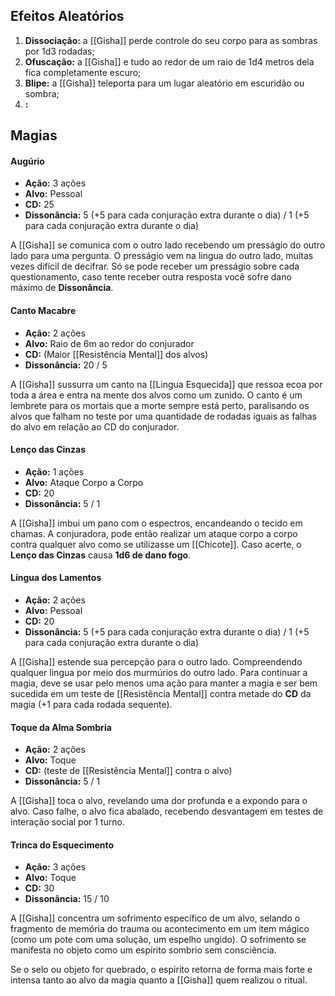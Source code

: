 
## Efeitos Aleatórios
1. **Dissociação:** a [[Gisha]] perde controle do seu corpo para as sombras por 1d3 rodadas;
2. **Ofuscação:** a [[Gisha]] e tudo ao redor de um raio de 1d4 metros dela fica completamente escuro;
3. **Blipe:** a [[Gisha]] teleporta para um lugar aleatório em escuridão ou sombra;
4. **:**

## Magias

#### Augúrio
- **Ação:** 3 ações
- **Alvo:** Pessoal
- **CD:** 25
- **Dissonância:** 5 (+5 para cada conjuração extra durante o dia) / 1 (+5 para cada conjuração extra durante o dia)

A [[Gisha]] se comunica com o outro lado recebendo um presságio do outro lado para uma pergunta. O presságio vem na lingua do outro lado, muitas vezes difícil de decifrar. Só se pode receber um presságio sobre cada questionamento, caso tente receber outra resposta você sofre dano máximo de **Dissonância**.

#### Canto Macabre
- **Ação:** 2 ações
- **Alvo:** Raio de 6m ao redor do conjurador
- **CD:** (Maior [[Resistência Mental]] dos alvos)
- **Dissonância:** 20  / 5 

A [[Gisha]] sussurra um canto na [[Lingua Esquecida]] que ressoa ecoa por toda a área e entra na mente dos alvos como um zunido. O canto é um lembrete para os mortais que a morte sempre está perto, paralisando os alvos que falham no teste por uma quantidade de rodadas iguais as falhas do alvo em relação ao CD do conjurador.

#### Lenço das Cinzas
- **Ação:** 1 ações
- **Alvo:** Ataque Corpo a Corpo
- **CD:** 20
- **Dissonância:** 5  / 1 

A [[Gisha]] imbui um pano com o espectros, encandeando o tecido em chamas. A conjuradora, pode então realizar um ataque corpo a corpo contra qualquer alvo como se utilizasse um [[Chicote]]. Caso acerte, o **Lenço das Cinzas** causa **1d6 de dano fogo**.

#### Língua dos Lamentos
- **Ação:** 2 ações
- **Alvo:** Pessoal
- **CD:** 20
- **Dissonância:** 5 (+5 para cada conjuração extra durante o dia) / 1 (+5 para cada conjuração extra durante o dia) 

A [[Gisha]] estende sua percepção para o outro lado. Compreendendo qualquer lingua por meio dos murmúrios do outro lado. Para continuar a magia, deve se usar pelo menos uma ação para manter a magia e ser bem sucedida em um teste de [[Resistência Mental]] contra metade do **CD** da magia (+1 para cada rodada sequente).

#### Toque da Alma Sombria
- **Ação:** 2 ações
- **Alvo:** Toque
- **CD:** (teste de [[Resistência Mental]] contra o alvo)
- **Dissonância:** 5  / 1 

A [[Gisha]] toca o alvo, revelando uma dor profunda e a expondo para o alvo. Caso falhe, o alvo fica abalado, recebendo desvantagem em testes de interação social por 1 turno.

#### Trinca do Esquecimento
- **Ação:** 3 ações
- **Alvo:** Toque
- **CD:** 30
- **Dissonância:** 15  / 10 

A [[Gisha]] concentra um sofrimento específico de um alvo, selando o fragmento de memória do trauma ou acontecimento em um item mágico (como um pote com uma solução, um espelho ungido). O sofrimento se manifesta no objeto como um espírito sombrio sem consciência.

Se o selo ou objeto for quebrado, o espirito retorna de forma mais forte e intensa tanto ao alvo da magia quanto a [[Gisha]] quem realizou o ritual.

